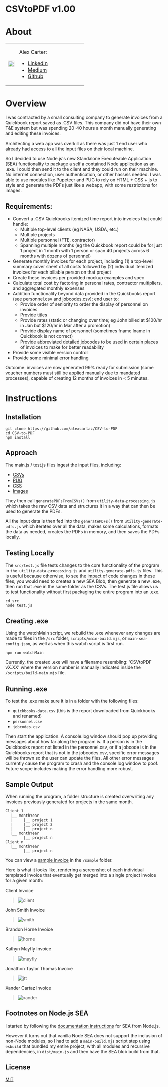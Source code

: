 # CSVtoPDF v1.00

# About

<table >
  <tr>
    <td>
      <img src="https://github.com/user-attachments/assets/4f8a3620-18e3-4f34-830c-50df4ecd52a7" width="100%" />
    </td>
    <td width="200px" >
      <p>Alex Carter:</p>
      <ul>
        <li>
          <a href="https://www.linkedin.com/in/alexandertcarter/" target="_blank">LinkedIn</a>
        </li>
        <li>
          <a href="https://medium.com/@AlexCartaz" target="_blank">Medium</a>
        </li>
        <li>
          <a href="https://github.com/alexcartaz" target="_blank">Github</a>
        </li>
      </ul>
    </td>
  </tr>
</table>

# Overview

I was contracted by a small consulting company to generate invoices from a Quickbook report saved as .CSV files. This company did not have their own T&E system but was spending 20-40 hours a month manually generating and editing these invoices.

Architecting a web app was overkill as there was just 1 end user who already had access to all the input files on their local machine.

So I decided to use Node.js's new Standalone Executeable Application (SEA) functionality to package a self a contained Node application as an .exe. I could then send it to the client and they could run on their machine. No internet connection, user authentication, or other hassels needed. I was able to use modules like Pupeteer and PUG to rely on HTML + CSS + js to style and generate the PDFs just like a webapp, with some restrictions for images.

## Requirements:

- Convert a .CSV Quickbooks itemized time report into invoices that could handle:
  - Multiple top-level clients (eg NASA, USDA, etc.)
  - Multiple projects
  - Multiple personnel (FTE, contractor)
  - Spanning multiple months (eg the Quickbook report could be for just 1 project in 1 month with 1 person or span 40 projects across 6 months with dozens of personnel)
- Generate monthly invoices for each project, including (1) a top-level summary cover sheet of all costs followed by (2) individual itemized invoices for each billable person on that project
- Create these invoices per provided mockup examples and spec
- Calculate total cost by factoring in personal rates, contractor multipliers, and aggregated monthly expenses
- Addition functionality beyond data provided in the Quickbooks report (see personnel.csv and jobcodes.csv); end user to:
  - Provide order of seniority to order the display of personnel on invoices
  - Provide titles
  - Provide rates (static or changing over time; eg John billed at $100/hr in Jan but $120/hr in Mar after a promotion)
  - Provide display name of personnel (sometimes fname lname in Quickbook is not correct)
  - Provide abbreviated detailed jobcodes to be used in certain places of invoices to make for better readability
- Provide some visible version control
- Provide some minimal error handling

Outcome: invoices are now generated 99% ready for submission (some voucher numbers must still be applied manually due to mandated processes), capable of creating 12 months of invoices in < 5 minutes.

# Instructions

## Installation

```
git clone https://github.com/alexcartaz/CSV-to-PDF
cd CSV-to-PDF
npm install
```

## Approach

The main.js / test.js files ingest the input files, including:

- [CSVs](https://github.com/alexcartaz/CSV-to-PDF/tree/main/src)
- [PUG](https://github.com/alexcartaz/CSV-to-PDF/tree/main/src/assets/templates)
- [CSS](https://github.com/alexcartaz/CSV-to-PDF/tree/main/src/assets/styles)
- [Images](https://github.com/alexcartaz/CSV-to-PDF/tree/main/src/assets/images)

They then call `generatePDFsFromCSVs()` from `utility-data-processing.js` which takes the raw CSV data and structures it in a way that can then be used to generate the PDFs.

All the input data is then fed into the `generatePDFs()` from `utility-generate-pdfs.js` which iterates over all the data, makes some calculations, formats the data as needed, creates the PDFs in memory, and then saves the PDFs locally.

## Testing Locally

The `src/test.js` file tests changes to the core functionality of the program in `the utility-data-processing.js` and `utility-generate-pdfs.js` files. This is useful because otherwise, to see the impact of code changes in these files, you would need to createa a new SEA Blob, then generate a new .exe, then run that .exe in the same folder as the CSVs. The test.js file allows us to test functionality without first packaging the entire program into an .exe.

```
cd src
node test.js
```

## Creating .exe

Using the watchMain script, we rebuild the .exe whenever any changes are made to files in the `/src` folder, `scripts/main-build.mjs`, or `main-sea-config.json`, as well as when this watch script is first run.

```
npm run watchMain
```

Currently, the created .exe will have a filename resembling: 'CSVtoPDF vX.XX' where the version number is manually indicated inside the `/scripts/build-main.mjs` file.

## Running .exe

To test the .exe make sure it is in a folder with the following files:

- `quickbooks-data.csv` (this is the report downloaded from Quickbooks and renamed)
- `personnel.csv`
- `jobcodes.csv`

Then start the application. A console.log window should pop up providing messages about how far along the program is. If a person is in the Quickbooks report not listed in the personnel.csv, or if a jobcode is in the Quickbooks report that is not in the jobcodes.csv, specific error messages will be thrown so the user can update the files. All other error messages currently cause the program to crash and the console.log window to poof. Future scope includes making the error handling more robust.

## Sample Output

When running the program, a folder structure is created overwriting any invoices previously generated for projects in the same month.

```
Client 1
  |__ monthYear
  |     |__ project 1
  |     |__ project 2
  |     |__ project n
  |__ monthYear
        |__ project n
Client n
  |__ monthYear
        |__ project n
```

<insert screenshot of console.log>

You can view a [sample invoice](https://github.com/alexcartaz/CSV-to-PDF/blob/main/sample/D-22%20001%20Admin.pdf) in the `/sample` folder.

Here is what it looks like, rendering a screenshot of each individual templated invoice that eventually get merged into a single project invoice for a given month:

Client Invoice

> ![client](https://github.com/alexcartaz/CSV-to-PDF/assets/7451015/2970771d-01d9-4ec2-82cd-1479e8b6c6bd)

John Smith Invoice

> ![smith](https://github.com/alexcartaz/CSV-to-PDF/assets/7451015/f8ef1a2c-d47a-4185-9099-f714f9808106)

Brandon Horne Invoice

> ![horne](https://github.com/alexcartaz/CSV-to-PDF/assets/7451015/05504026-4b93-4e4d-b3a1-55a0376526fb)

Kathyn Mayfly Invoice

> ![mayfly](https://github.com/alexcartaz/CSV-to-PDF/assets/7451015/32d0e4a7-ac9b-4222-b5a3-3bf4cb82a3c3)

Jonathon Taylor Thomas Invoice

> ![jtt](https://github.com/alexcartaz/CSV-to-PDF/assets/7451015/b4733d14-f598-4bbf-9e5e-5101929f0f59)

Xander Cartaz Invoice

> ![xander](https://github.com/alexcartaz/CSV-to-PDF/assets/7451015/0e3521fe-37e2-415d-9aed-c258fa72b2d3)

## Footnotes on Node.js SEA

I started by following the [documentation instructions](https://nodejs.org/api/single-executable-applications.html) for SEA from Node.js.

However it turns out that vanilla Node SEA does not support the inclusion of non-Node modules, so I had to add a `main-build.mjs` script step using `esbuild` that bundled my entire project, with all modules and recursive dependencies, in `dist/main.js` and then have the SEA blob build from that.

## License

[MIT](https://choosealicense.com/licenses/mit/)
